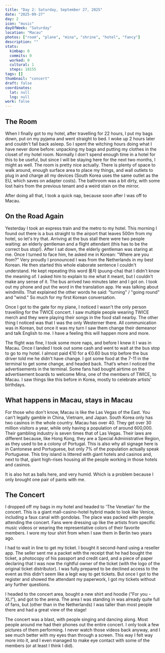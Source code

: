 ```yaml
---
title: "Day 2: Saturday, September 27, 2025"
date: "2025-09-27"
day: 2
icon: "music"
dayOfWeek: "Saturday"
location: "Macau"
photos: ["room", "plane", "mina", "shrine", "hotel", "fancy"]
description: ""
stats:
  kimbap: 0
  commits: 0
  worked: 0
  cultural: 1
  steps: 18155
tags: []
thumbnail: "concert"
draft: false
coordinates:
  lat: null
  lng: null
work: false
---
```


## The Room
When I finally got to my hotel, after travelling for 22 hours, I put my bags down, put on my pyjama and went straight to bed. I woke up 2 hours later and couldn't fall back asleep. So I spent the witching hours doing what I have never done before: unpacking my bags and putting my clothes in the closet of my hotel room. Normally I don't spend enough time in a hotel for this to be useful, but since I will be staying here for the next two months, I might as well. The room is pretty nice actually. There is plenty of space to walk around, enough surface area to place my things, and wall outlets to plug in and charge all my devices (South Korea uses the same outlet as the EU, which saves on adapter costs). The bathroom was a bit dirty, with some lost hairs from the previous tenant and a weird stain on the mirror.  

After doing all that, I took a quick nap, because soon after I was off to Macau.  

## On the Road Again
Yesterday I took an express train and the metro to my hotel. This morning I found out there is a bus straight to the airport that leaves 500m from my hotel, so let's try that. Arriving at the bus stall there were two people waiting: an elderly gentleman and a flight attendant (this has to be the correct bus stop!). After I sat down, the elderly gentleman was staring at me. Once I turned to face him, he asked me in Korean: "Where are you from?" Very proudly I pronounced I was from the Netherlands in my best Korean. He then started this whole elaborate sentence I couldn't understand. He kept repeating this word 풍차 (puung-cha) that I didn't know the meaning of. I asked him to explain to me what it meant, but I couldn't make any sense of it. The bus arrived two minutes later and I got on. I took out my phone and put the word in the translation app. He was talking about windmills. That explained the other words he said: "turning" / "going round" and "wind." So much for my first Korean conversation.  

Once I got to the gate for my plane, I noticed I wasn't the only person travelling for the TWICE concert. I saw multiple people wearing TWICE merch and they were playing their songs in the food stall nearby. The other thing I noticed was that I was the only Westerner there. All communication was in Korean, but once it was my turn I saw them change their demeanor and talk English to me. I have a feeling this will happen more and more.  

The flight was fine, I took some more naps, and before I knew it I was in Macau. Once I landed I took out some cash and went to wait at the bus stop to go to my hotel. I almost paid €10 for a €0.60 bus trip before the bus driver told me he didn't have change. I got some food at the 7-11 in the terminal to get some change, and headed back. That’s when I noticed the advertisements in the terminal. Some fans had bought airtime on the advertisement boards to welcome Mina, one of the members of TWICE, to Macau. I saw things like this before in Korea, mostly to celebrate artists' birthdays.  

## What happens in Macau, stays in Macau
For those who don't know, Macau is like the Las Vegas of the East. You can't legally gamble in China, Vietnam, and Japan. South Korea only has two casinos in the whole country. Macau has over 40. They get over 30 million visitors a year, while only having a population of around 600,000. Their gambling industry is seven times that of Las Vegas. Their laws are different because, like Hong Kong, they are a Special Administrative Region, as they used to be a colony of Portugal. This is also why all signage here is in Cantonese and Portuguese, but only 7% of the population actually speak Portuguese. This tiny island is littered with giant hotels and casinos and, next to that, giant high-rises housing all the people working in those hotels and casinos.  

It is also hot as balls here, and very humid. Which is a problem because I only brought one pair of pants with me.  

## The Concert
I dropped off my bags in my hotel and headed to 'The Venetian' for the concert. This is a giant mall-casino-hotel hybrid made to look like Venice, including a faux canal with gondolas. The place was packed with people attending the concert. Fans were dressing up like the artists from specific music videos or wearing the representative colors of their favorite members. I wore my tour shirt from when I saw them in Berlin two years ago.  

I had to wait in line to get my ticket. I bought it second-hand using a reseller app. The seller sent me a packet with the receipt that he had bought the ticket, a photocopy of his passport and credit card, and a piece of paper declaring that I was now the rightful owner of the ticket (with the logo of the original ticket distributor). I was fully prepared to be declined access to the event as this didn't seem like a legit way to get tickets. But once I got to the register and showed the attendant my paperwork, I got my tickets without any further questions.  

I headed to the concert area, bought a new shirt and hoodie ("For you - XL!"), and got to the arena. The area I was standing in was already quite full of fans, but (other than in the Netherlands) I was taller than most people there and had a great view of the stage!  

The concert was a blast, with people singing and dancing along. Most people around me had their phones out the entire concert. I only took a few pictures of them performing. I never watch those videos back anyway, and I see much better with my eyes than through a screen. This way I felt way more into it, and I even managed to make eye contact with some of the members (or at least I think I did).  

